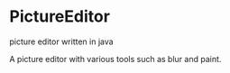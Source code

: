 # PictureEditor
picture editor written in java

A picture editor with various tools such as blur and paint.
